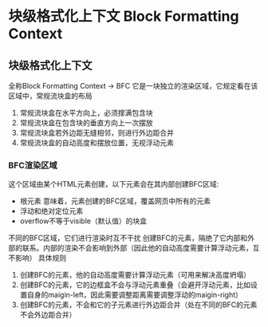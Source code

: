# 块级格式化上下文 Block Formatting Context

## 块级格式化上下文

全称Block Formatting Context -> BFC
它是一块独立的渲染区域，它规定看在该区域中，常规流块盒的布局
1. 常规流块盒在水平方向上，必须撑满包含块
2. 常规流块盒在包含块的垂直方向上一次摆放
3. 常规流块盒若外边距无缝相邻，则进行外边距合并
4. 常规流块盒的自动高度和摆放位置，无视浮动元素

### BFC渲染区域

这个区域由某个HTML元素创建，以下元素会在其内部创建BFC区域:
- 根元素 意味着，<html>元素创建的BFC区域，覆盖网页中所有的元素
- 浮动和绝对定位元素
- overflow不等于visible（默认值）的块盒

不同的BFC区域，它们进行渲染时互不干扰
创建BFC的元素，隔绝了它内部和外部的联系。内部的渲染不会影响到外部（因此他的自动高度需要计算浮动元素，互不影响）
具体规则
1. 创建BFC的元素，他的自动高度需要计算浮动元素（可用来解决高度坍塌）
2. 创建BFC的元素，它的边框盒不会与浮动元素重叠（会避开浮动元素，比如设置自身的maigin-left，因此需要调整距离需要调整浮动的maigin-right）
3. 创建BFC的元素，不会和它的子元素进行外边距合并（处在不同的BFC的元素不会外边距合并）